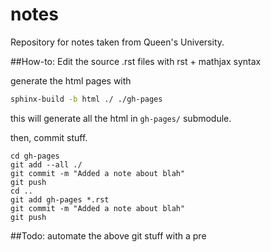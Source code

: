 notes
=====

Repository for notes taken from Queen's University.

##How-to:
Edit the source .rst files with rst + mathjax syntax

generate the html pages with
```bash
sphinx-build -b html ./ ./gh-pages
```

this will generate all the html in `gh-pages/` submodule. 

then, commit stuff.
```
cd gh-pages
git add --all ./
git commit -m "Added a note about blah"
git push
cd ..
git add gh-pages *.rst
git commit -m "Added a note about blah"
git push
```

##Todo:
automate the above git stuff with a pre
